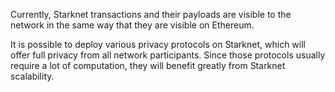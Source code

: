 Currently, Starknet transactions and their payloads are visible to the network in the same way that they are visible on Ethereum.

It is possible to deploy various privacy protocols on Starknet, which will offer full privacy from all network participants. Since those protocols usually require a lot of computation, they will benefit greatly from Starknet scalability.